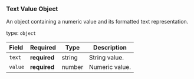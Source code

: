 <!--- This is a generated file, do not edit! -->
<!--- [START maps_http_schema_textvalueobject] -->
<h3 class="schema-object" id="TextValueObject">Text Value Object</h3>

An object containing a numeric value and its formatted text representation.

type: `object`

| Field   | Required     | Type   | Description    |
| :------ | ------------ | ------ | -------------- |
| `text`  | **required** | string | String value.  |
| `value` | **required** | number | Numeric value. |

<!--- [END maps_http_schema_textvalueobject] -->